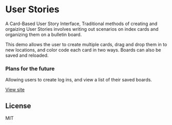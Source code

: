 # User Stories
A Card-Based User Story Interface,  Traditional methods of creating and orgaizing User Stories involves writing out scenarios on index cards and organizing them on a bulletin board.

This demo allows the user to create multiple cards, drag and drop them in to new locations, and color code each card in two ways. Boards can also be saved and reloaded.


### Plans for the future
Allowing users to create log ins, and view a list of their saved boards.


[View site][demo]

License
----

MIT



[//]: # (These are reference links used in the body of this note and get stripped out when the markdown processor does its job. There is no need to format nicely because it shouldn't be seen. Thanks SO - http://stackoverflow.com/questions/4823468/store-comments-in-markdown-syntax)

   [demo]: <http://userstories.stepframe.net/>

